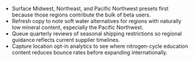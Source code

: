 - Surface Midwest, Northeast, and Pacific Northwest presets first because those regions contribute the bulk of beta users.
- Refresh copy to note soft water alternatives for regions with naturally low mineral content, especially the Pacific Northwest.
- Queue quarterly reviews of seasonal shipping restrictions so regional guidance reflects current supplier timelines.
- Capture location opt-in analytics to see where nitrogen-cycle education content reduces bounce rates before expanding internationally.
